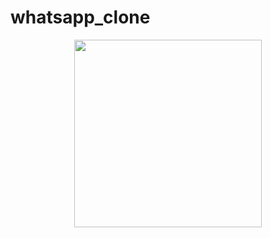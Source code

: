 # whatsapp_clone

<p align="center"><img src="https://github.com/Monishvm/InstagramUIDarkMode/blob/master/assets/output.gif" width="300"></p>
